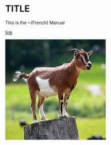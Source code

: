 # TITLE

This is the ~(French) Manual 

 [link](https://en.wikipedia.org/wiki/Goat)

![Goat on a tree stump](goat.jpg)

